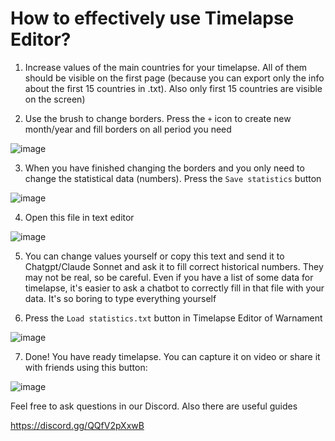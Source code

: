# How to effectively use Timelapse Editor?

1. Increase values of the main countries for your timelapse. All of them should be visible on the first page (because you can export only the info about the first 15 countries in .txt). Also only first 15 countries are visible on the screen)

2. Use the brush to change borders. Press the `+` icon to create new month/year and fill borders on all period you need

![image](https://github.com/user-attachments/assets/15a4467e-0254-4963-b1f1-e9cf32df80a3)

3. When you have finished changing the borders and you only need to change the statistical data (numbers). Press the `Save statistics` button

![image](https://github.com/user-attachments/assets/3608aa6f-82e8-42f0-af00-4e6449926124)

4. Open this file in text editor

![image](https://github.com/user-attachments/assets/24791490-92eb-4f17-a4d6-ec17fcbc5cd2)

5. You can change values yourself or copy this text and send it to Chatgpt/Claude Sonnet and ask it to fill correct historical numbers.
They may not be real, so be careful. Even if you have a list of some data for timelapse, it's easier to ask a chatbot to correctly fill in that file with your data. It's so boring to type everything yourself

6. Press the `Load statistics.txt` button in Timelapse Editor of Warnament

![image](https://github.com/user-attachments/assets/7f83fe53-6cb2-4a39-80b6-769832ef0586)

7. Done! You have ready timelapse. You can capture it on video or share it with friends using this button:

![image](https://github.com/user-attachments/assets/e901d0f8-b1b7-414a-9d58-fdb869d08bae)


Feel free to ask questions in our Discord. Also there are useful guides

https://discord.gg/QQfV2pXxwB
